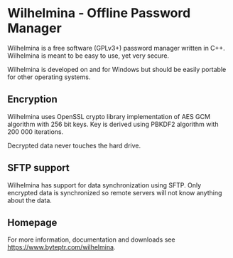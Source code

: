 # Wilhelmina - Offline Password Manager

Wilhelmina is a free software (GPLv3+) password manager written in C++. Wilhelmina is meant to be easy
to use, yet very secure. 

Wilhelmina is developed on and for Windows but should be easily portable for other operating systems.

## Encryption

Wilhelmina uses OpenSSL crypto library implementation of AES GCM algorithm with 256 bit keys. Key is derived using
PBKDF2 algorithm with 200 000 iterations.

Decrypted data never touches the hard drive.

## SFTP support

Wilhelmina has support for data synchronization using SFTP. Only encrypted data is synchronized so remote servers
will not know anything about the data.

## Homepage

For more information, documentation and downloads see <https://www.byteptr.com/wilhelmina>.